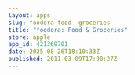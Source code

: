 ```yaml
---
layout: apps
slug: foodora-food--groceries
title: "foodora: Food & Groceries"
store: apple
app_id: 421369701
date: 2025-08-26T18:10:33Z
published: 2011-03-09T17:00:27Z
---
```

